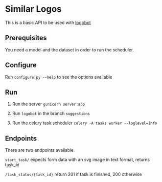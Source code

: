 # Similar Logos
This is a basic API to be used with [logobot](https://github.com/mezaugusto/logobot)

## Prerequisites
You need a model and the dataset in order to run the scheduler.

## Configure
Run `configure.py --help` to see the options available

## Run
1. Run the server
`gunicorn server:app`

2. Run `logobot` in the branch `suggestions`

3. Run the celery task scheduler
`celery -A tasks worker --loglevel=info`

## Endpoints

There are two endpoints available.

`start_task/` expects form data with an svg image in text format, returns task_id


`/task_status/{task_id}` return 201 if task is finished, 200 otherwise